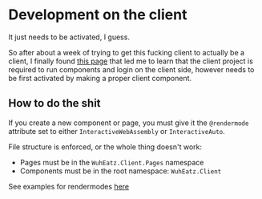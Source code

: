 # Development on the client
It just needs to be activated, I guess.

So after about a week of trying to get this fucking client to actually be a client, I finally found [this page](https://learn.microsoft.com/en-us/aspnet/core/blazor/components/render-modes?view=aspnetcore-8.0)
that led me to learn that the client project is required to run components and login on the client side, however needs to be first activated
by making a proper client component.

## How to do the shit
If you create a new component or page, you must give it the `@rendermode` attribute set to either `InteractiveWebAssembly` or `InteractiveAuto`.

File structure is enforced, or the whole thing doesn't work:
- Pages must be in the `WuhEatz.Client.Pages` namespace
- Components must be in the root namespace: `WuhEatz.Client`

See examples for rendermodes [here](https://learn.microsoft.com/en-us/aspnet/core/blazor/components/render-modes?view=aspnetcore-8.0#blazor-documentation-examples-for-blazor-web-apps)